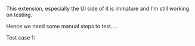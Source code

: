 This extension, especially the UI side of it is immature and I'm still working on testing.

Hence we need some manual steps to test....

Test case 1: 
